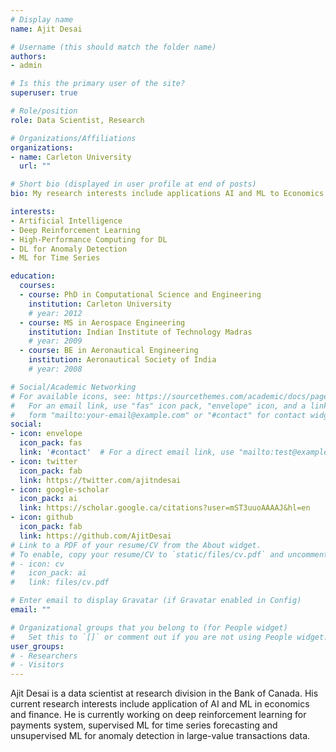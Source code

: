 ```yaml
---
# Display name
name: Ajit Desai

# Username (this should match the folder name)
authors:
- admin

# Is this the primary user of the site?
superuser: true

# Role/position
role: Data Scientist, Research

# Organizations/Affiliations
organizations:
- name: Carleton University
  url: ""

# Short bio (displayed in user profile at end of posts)
bio: My research interests include applications AI and ML to Economics and Finance.

interests:
- Artificial Intelligence
- Deep Reinforcement Learning
- High-Performance Computing for DL
- DL for Anomaly Detection
- ML for Time Series

education:
  courses:
  - course: PhD in Computational Science and Engineering
    institution: Carleton University
    # year: 2012
  - course: MS in Aerospace Engineering
    institution: Indian Institute of Technology Madras
    # year: 2009
  - course: BE in Aeronautical Engineering
    institution: Aeronautical Society of India
    # year: 2008

# Social/Academic Networking
# For available icons, see: https://sourcethemes.com/academic/docs/page-builder/#icons
#   For an email link, use "fas" icon pack, "envelope" icon, and a link in the
#   form "mailto:your-email@example.com" or "#contact" for contact widget.
social:
- icon: envelope
  icon_pack: fas
  link: '#contact'  # For a direct email link, use "mailto:test@example.org".
- icon: twitter
  icon_pack: fab
  link: https://twitter.com/ajitndesai
- icon: google-scholar
  icon_pack: ai
  link: https://scholar.google.ca/citations?user=mST3uuoAAAAJ&hl=en
- icon: github
  icon_pack: fab
  link: https://github.com/AjitDesai
# Link to a PDF of your resume/CV from the About widget.
# To enable, copy your resume/CV to `static/files/cv.pdf` and uncomment the lines below.
# - icon: cv
#   icon_pack: ai
#   link: files/cv.pdf

# Enter email to display Gravatar (if Gravatar enabled in Config)
email: ""

# Organizational groups that you belong to (for People widget)
#   Set this to `[]` or comment out if you are not using People widget.
user_groups:
# - Researchers
# - Visitors
---
```


Ajit Desai is a data scientist at research division in the Bank of Canada. His current research interests include application of AI and ML in economics and finance. He is currently working on deep reinforcement learning for payments system, supervised ML for time series forecasting and unsupervised ML for anomaly detection in large-value transactions data.
